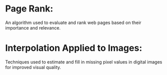 # Page Rank: 
An algorithm used to evaluate and rank web pages based on their importance and relevance.

# Interpolation Applied to Images: 
Techniques used to estimate and fill in missing pixel values in digital images for improved visual quality.
